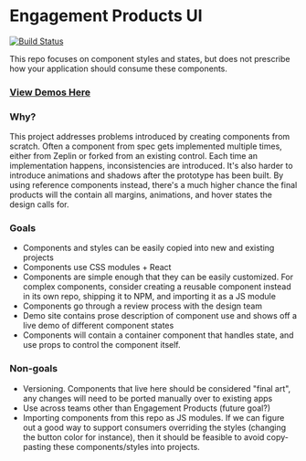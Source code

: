# Engagement Products UI

[![Build Status](https://travis-ci.org/Faithlife/engagement-products-ui.svg?branch=master)](https://travis-ci.org/Faithlife/engagement-products-ui)

This repo focuses on component styles and states, but does not prescribe how your application should consume these components.

### [View Demos Here](https://faithlife.github.io/engagement-products-ui/)

### Why?
This project addresses problems introduced by creating components from scratch. Often a component from spec gets implemented multiple times, either from Zeplin or forked from an existing control. Each time an implementation happens, inconsistencies are introduced. It's also harder to introduce animations and shadows after the prototype has been built. By using reference components instead,  there's a much higher chance the final products will the contain all margins, animations, and hover states the design calls for.

### Goals
- Components and styles can be easily copied into new and existing projects
- Components use CSS modules + React
- Components are simple enough that they can be easily customized. For complex components, consider creating a reusable component instead in its own repo, shipping it to NPM, and importing it as a JS module
- Components go through a review process with the design team
- Demo site contains prose description of component use and shows off a live demo of different component states
- Components will contain a container component that handles state, and use props to control the component itself.

### Non-goals
- Versioning. Components that live here should be considered "final art", any changes will need to be ported manually over to existing apps
- Use across teams other than Engagement Products (future goal?)
- Importing components from this repo as JS modules. If we can figure out a good way to support consumers overriding the styles (changing the button color for instance), then it should be feasible to avoid copy-pasting these components/styles into projects.
